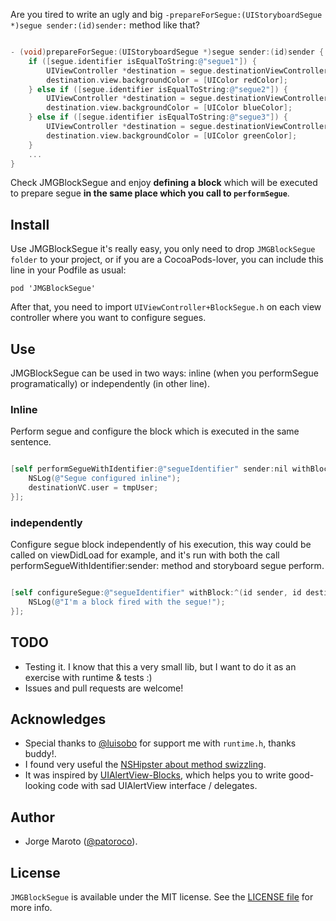 Are you tired to write an ugly and big `-prepareForSegue:(UIStoryboardSegue *)segue sender:(id)sender:` method like that?

```objective-c

- (void)prepareForSegue:(UIStoryboardSegue *)segue sender:(id)sender {
    if ([segue.identifier isEqualToString:@"segue1"]) {
        UIViewController *destination = segue.destinationViewController;
        destination.view.backgroundColor = [UIColor redColor];
    } else if ([segue.identifier isEqualToString:@"segue2"]) {
        UIViewController *destination = segue.destinationViewController;
        destination.view.backgroundColor = [UIColor blueColor];
    } else if ([segue.identifier isEqualToString:@"segue3"]) {
        UIViewController *destination = segue.destinationViewController;
        destination.view.backgroundColor = [UIColor greenColor];
    }
    ...
}
```

Check JMGBlockSegue and enjoy **defining a block** which will be executed to prepare segue **in the same place which you call to `performSegue`**.


## Install

Use JMGBlockSegue it's really easy, you only need to drop `JMGBlockSegue folder` to your project, or if you are a CocoaPods-lover, you can include this line in your Podfile as usual:

```
pod 'JMGBlockSegue'
```
After that, you need to import `UIViewController+BlockSegue.h` on each view controller where you want to configure segues.

## Use

JMGBlockSegue can be used in two ways: inline (when you performSegue programatically) or independently (in other line).


### Inline

Perform segue and configure the block which is executed in the same sentence.

```objective-c

[self performSegueWithIdentifier:@"segueIdentifier" sender:nil withBlock:^(id sender, id destinationVC) {
    NSLog(@"Segue configured inline");
    destinationVC.user = tmpUser;
}];
```


### independently

Configure segue block independently of his execution, this way could be called on viewDidLoad for example, and it's run with both the call performSegueWithIdentifier:sender: method and storyboard segue perform.


```objective-c

[self configureSegue:@"segueIdentifier" withBlock:^(id sender, id destinationVC) {
    NSLog(@"I'm a block fired with the segue!");
}];
```

## TODO

- Testing it. I know that this a very small lib, but I want to do it as an exercise with runtime & tests :)
- Issues and pull requests are welcome!


## Acknowledges
- Special thanks to [@luisobo](https://github.com/luisobo) for support me with `runtime.h`, thanks buddy!.
- I found very useful the [NSHipster about method swizzling](http://nshipster.com/method-swizzling/).
- It was inspired by [UIAlertView-Blocks](https://github.com/ryanmaxwell/UIAlertView-Blocks), which helps you to write good-looking code with sad UIAlertView interface / delegates.


## Author
- Jorge Maroto ([@patoroco](http://twitter.com/patoroco)).

## License
`JMGBlockSegue` is available under the MIT license. See the [LICENSE file](LICENSE.md) for more info.